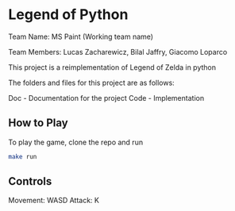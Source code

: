 # Legend of Python

Team Name: MS Paint (Working team name)

Team Members: Lucas Zacharewicz, Bilal Jaffry, Giacomo Loparco


This project is a reimplementation of Legend of Zelda in python

The folders and files for this project are as follows:

Doc - Documentation for the project
Code - Implementation

## How to Play

To play the game, clone the repo and run
```bash
make run
```

## Controls

Movement: WASD
Attack: K

